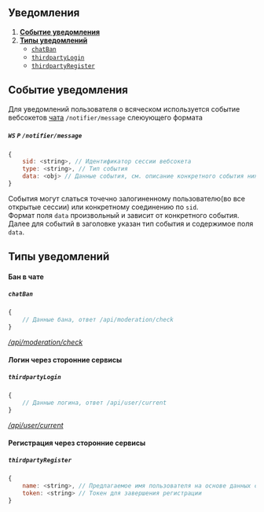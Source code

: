 Уведомления
-----------
1. [**Событие уведомления**](#Событие-уведомления)
2. [**Типы уведомлений**](#Типы-уведомлений)
    - [`chatBan`](#Бан-в-чате)
    - [`thirdpartyLogin`](#Логин-через-сторонние-сервисы)
    - [`thirdpartyRegister`](#Регистрация-через-сторонние-сервисы)


Событие уведомления
-------------------
Для уведомлений пользователя о всяческом используется событие вебсокетов [чата](chat.md#Протокол-взаимодействия) `/notifier/message` слеюующего формата
##### `WS` `P` `/notifier/message`
```js
{
    sid: <string>, // Идентификатор сессии вебсокета
    type: <string>, // Тип события
    data: <obj> // Данные события, см. описание конкретного события ниже
}
```
События могут слаться точечно залогиненному пользователю(во все открытые сессии) или конкретному соединению по `sid`.  
Формат поля `data` произвольный и зависит от конкретного события. Далее для событий в заголовке указан тип события и содержимое поля `data`.


Типы уведомлений
----------------

#### Бан в чате
##### `chatBan`
```js
{
    // Данные бана, ответ /api/moderation/check 
}
```
*[/api/moderation/check](admin.md#Проверить-забанен-ли-пользователь)*


#### Логин через сторонние сервисы
##### `thirdpartyLogin`
```js
{
    // Данные логина, ответ /api/user/current 
}
```
*[/api/user/current](common.md#Данные-текущего-пользователя)*


#### Регистрация через сторонние сервисы
##### `thirdpartyRegister`
```js
{
    name: <string>, // Предлагаемое имя пользователя на основе данных стороннего сервиса
    token: <string> // Токен для завершения регистрации
}
```